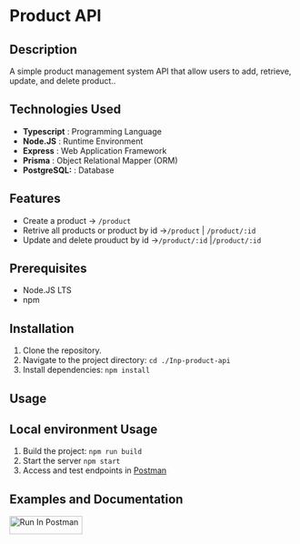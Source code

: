 # Product API

## Description

A simple product management system API that allow users to add, retrieve, update, and delete product..

## Technologies Used

- **Typescript** : Programming Language
- **Node.JS** : Runtime Environment
- **Express** : Web Application Framework
- **Prisma** : Object Relational Mapper (ORM)
- **PostgreSQL:** : Database

## Features

- Create  a product -> `/product`
- Retrive all products or product by id ->`/product` | `/product/:id`
- Update and delete prouduct by id ->`/product/:id` |`/product/:id`

## Prerequisites

- Node.JS LTS
- npm

## Installation

1. Clone the repository.
2. Navigate to the project directory: `cd ./Inp-product-api`
3. Install dependencies: `npm install`

## Usage

## Local environment Usage

1. Build the project: `npm run build`
2. Start the server `npm start` 
3. Access and test endpoints in [Postman](https://web.postman.co/workspace/My-Workspace~0fab1573-d740-4a24-8503-686c65fb1173/request/37881924-007cc659-be95-4dcb-ac51-5e5d8e76a079)




## Examples and Documentation

[<img src="https://run.pstmn.io/button.svg" alt="Run In Postman" style="width: 128px; height: 32px;">](https://god.gw.postman.com/run-collection/29235308-8cadc63f-3073-4738-8ead-1d1f36e9b316?action=collection%2Ffork&source=rip_markdown&collection-url=entityId%3D29235308-8cadc63f-3073-4738-8ead-1d1f36e9b316%26entityType%3Dcollection%26workspaceId%3D47c11685-bcc1-46b4-bbe3-9b1340079800)


